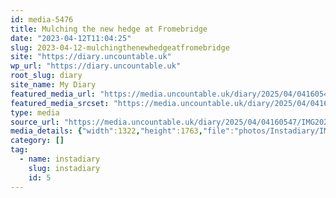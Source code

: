 ```yaml
---
id: media-5476
title: Mulching the new hedge at Fromebridge
date: "2023-04-12T11:04:25"
slug: 2023-04-12-mulchingthenewhedgeatfromebridge
site: "https://diary.uncountable.uk"
wp_url: "https://diary.uncountable.uk"
root_slug: diary
site_name: My Diary
featured_media_url: "https://media.uncountable.uk/diary/2025/04/04160547/IMG20230412120425.webp"
featured_media_srcset: "https://media.uncountable.uk/diary/2025/04/04160547/IMG20230412120425-225x300.webp 225w, https://media.uncountable.uk/diary/2025/04/04160547/IMG20230412120425-768x1024.webp 768w, https://media.uncountable.uk/diary/2025/04/04160547/IMG20230412120425-150x150.webp 150w, https://media.uncountable.uk/diary/2025/04/04160547/IMG20230412120425-480x640.webp 480w, https://media.uncountable.uk/diary/2025/04/04160547/IMG20230412120425.webp 1322w"
type: media
source_url: "https://media.uncountable.uk/diary/2025/04/04160547/IMG20230412120425.webp"
media_details: {"width":1322,"height":1763,"file":"photos/Instadiary/IMG20230412120425.webp","filesize":128950,"sizes":{"medium":{"file":"IMG20230412120425-225x300.webp","width":225,"height":300,"filesize":20788,"mime_type":"image/webp","source_url":"https://media.uncountable.uk/diary/2025/04/04160547/IMG20230412120425-225x300.webp"},"large":{"file":"IMG20230412120425-768x1024.webp","width":768,"height":1024,"filesize":173136,"mime_type":"image/webp","source_url":"https://media.uncountable.uk/diary/2025/04/04160547/IMG20230412120425-768x1024.webp"},"thumbnail":{"file":"IMG20230412120425-150x150.webp","width":150,"height":150,"filesize":7564,"mime_type":"image/webp","source_url":"https://media.uncountable.uk/diary/2025/04/04160547/IMG20230412120425-150x150.webp"},"mobwidth":{"file":"IMG20230412120425-480x640.webp","width":480,"height":640,"filesize":84836,"mime_type":"image/webp","source_url":"https://media.uncountable.uk/diary/2025/04/04160547/IMG20230412120425-480x640.webp"},"full":{"file":"IMG20230412120425.webp","width":1322,"height":1763,"mime_type":"image/webp","source_url":"https://media.uncountable.uk/diary/2025/04/04160547/IMG20230412120425.webp"}},"image_meta":{"aperture":"0","credit":"","camera":"","caption":"","created_timestamp":"0","copyright":"","focal_length":"0","iso":"0","shutter_speed":"0","title":"","orientation":"0","keywords":[]}}
category: []
tag:
  - name: instadiary
    slug: instadiary
    id: 5
---
```


